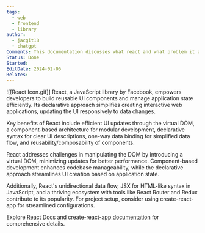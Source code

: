 ```yaml
---
tags:
  - web
  - frontend
  - library
author:
  - jacgit18
  - chatgpt
Comments: This documentation discusses what react and what problem it addressed.
Status: Done
Started: 
EditDate: 2024-02-06
Relates:
---
```

![[React Icon.gif]]
React, a JavaScript library by Facebook, empowers developers to build reusable UI components and manage application state efficiently. Its declarative approach simplifies creating interactive web applications, updating the UI responsively to data changes.

Key benefits of React include efficient UI updates through the virtual DOM, a component-based architecture for modular development, declarative syntax for clear UI descriptions, one-way data binding for simplified data flow, and reusability/composability of components.

React addresses challenges in manipulating the DOM by introducing a virtual DOM, minimizing updates for better performance. Component-based development enhances codebase manageability, while the declarative approach streamlines UI creation based on application state.

Additionally, React's unidirectional data flow, JSX for HTML-like syntax in JavaScript, and a thriving ecosystem with tools like React Router and Redux contribute to its popularity. For project setup, consider using create-react-app for streamlined configurations.

Explore [React Docs](https://reactjs.org/docs/getting-started.html) and [create-react-app documentation](https://create-react-app.dev/docs/available-scripts/) for comprehensive details.